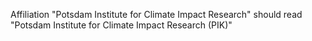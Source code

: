 Affiliation "Potsdam Institute for Climate Impact Research" should read "Potsdam Institute for Climate Impact Research (PIK)"

